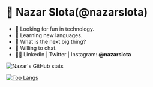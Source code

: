 # 🐳 Nazar Slota(@nazarslota)
- 🔭 Looking for fun in technology.
- 👀 Learning new languages.
- 🤔 What is the next big thing?
- 💬 Willing to chat.
- 👨‍💻 LinkedIn | Twitter | Instagram: **@nazarslota**

![Nazar's GitHub stats](https://github-readme-stats.vercel.app/api?username=nazarslota&theme=buefy&show_icons=true)

[![Top Langs](https://github-readme-stats.vercel.app/api/top-langs/?username=nazarslota&theme=buefy&layout=compact)](https://github.com/anuraghazra/github-readme-stats)
